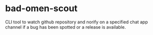 # bad-omen-scout
CLI tool to watch github repository and norify on a specified chat app channel if a bug has been spotted or a release is available.
